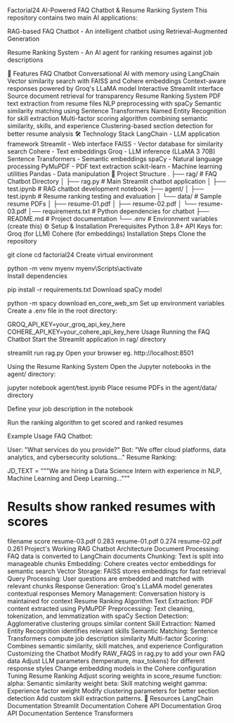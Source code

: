 Factorial24
AI-Powered FAQ Chatbot & Resume Ranking System
This repository contains two main AI applications:

RAG-based FAQ Chatbot - An intelligent chatbot using Retrieval-Augmented Generation

Resume Ranking System - An AI agent for ranking resumes against job descriptions

🚀 Features
FAQ Chatbot
Conversational AI with memory using LangChain
Vector similarity search with FAISS and Cohere embeddings
Context-aware responses powered by Groq's LLaMA model
Interactive Streamlit interface
Source document retrieval for transparency
Resume Ranking System
PDF text extraction from resume files
NLP preprocessing with spaCy
Semantic similarity matching using Sentence Transformers
Named Entity Recognition for skill extraction
Multi-factor scoring algorithm combining semantic similarity, skills, and experience
Clustering-based section detection for better resume analysis
🛠️ Technology Stack
LangChain - LLM application framework
Streamlit - Web interface
FAISS - Vector database for similarity search
Cohere - Text embeddings
Groq - LLM inference (LLaMA 3 70B)
Sentence Transformers - Semantic embeddings
spaCy - Natural language processing
PyMuPDF - PDF text extraction
scikit-learn - Machine learning utilities
Pandas - Data manipulation
📁 Project Structure
.
├── rag/                                  # FAQ Chatbot Directory
│   ├── rag.py                        # Main Streamlit chatbot application
│   ├── test.ipynb                  # RAG chatbot development notebook
├── agent/
│   ├── test.ipynb                 # Resume ranking testing and evaluation
│   └── data/                        # Sample resume PDFs
│       ├── resume-01.pdf
│       ├── resume-02.pdf
│       └── resume-03.pdf
│── requirements.txt          # Python dependencies for chatbot
├── README.md             # Project documentation
└── .env                            # Environment variables (create this)
⚙️ Setup & Installation
Prerequisites
Python 3.8+
API Keys for:
Groq (for LLM)
Cohere (for embeddings)
Installation Steps
Clone the repository

git clone <repository-url>
cd factorial24
Create virtual environment

python -m venv myenv
myenv\Scripts\activate  
Install dependencies

pip install -r requirements.txt
Download spaCy model

python -m spacy download en_core_web_sm
Set up environment variables Create a .env file in the root directory:

GROQ_API_KEY=your_groq_api_key_here
COHERE_API_KEY=your_cohere_api_key_here
Usage
Running the FAQ Chatbot
Start the Streamlit application in rag/ directory

streamlit run rag.py
Open your browser eg. http://localhost:8501

Using the Resume Ranking System
Open the Jupyter notebooks in the agent/ directory:

jupyter notebook agent/test.ipynb
Place resume PDFs in the agent/data/ directory

Define your job description in the notebook

Run the ranking algorithm to get scored and ranked resumes

Example Usage
FAQ Chatbot:

User: "What services do you provide?"
Bot: "We offer cloud platforms, data analytics, and cybersecurity solutions..."
Resume Ranking:

JD_TEXT = """We are hiring a Data Science Intern with experience in 
NLP, Machine Learning and Deep Learning..."""

# Results show ranked resumes with scores
filename        score
resume-03.pdf   0.283
resume-01.pdf   0.274
resume-02.pdf   0.261
Project's Working
RAG Chatbot Architecture
Document Processing: FAQ data is converted to LangChain documents
Chunking: Text is split into manageable chunks
Embedding: Cohere creates vector embeddings for semantic search
Vector Storage: FAISS stores embeddings for fast retrieval
Query Processing: User questions are embedded and matched with relevant chunks
Response Generation: Groq's LLaMA model generates contextual responses
Memory Management: Conversation history is maintained for context
Resume Ranking Algorithm
Text Extraction: PDF content extracted using PyMuPDF
Preprocessing: Text cleaning, tokenization, and lemmatization with spaCy
Section Detection: Agglomerative clustering groups similar content
Skill Extraction: Named Entity Recognition identifies relevant skills
Semantic Matching: Sentence Transformers compute job description similarity
Multi-factor Scoring: Combines semantic similarity, skill matches, and experience
Configuration
Customizing the Chatbot
Modify RAW_FAQS in rag.py to add your own FAQ data
Adjust LLM parameters (temperature, max_tokens) for different response styles
Change embedding models in the Cohere configuration
Tuning Resume Ranking
Adjust scoring weights in score_resume function:
alpha: Semantic similarity weight
beta: Skill matching weight
gamma: Experience factor weight
Modify clustering parameters for better section detection
Add custom skill extraction patterns.
🔗 Resources
LangChain Documentation
Streamlit Documentation
Cohere API Documentation
Groq API Documentation
Sentence Transformers
